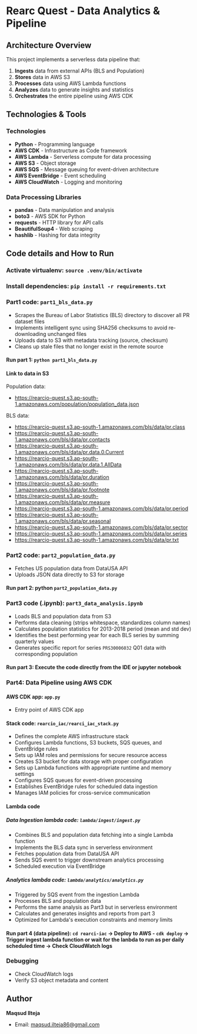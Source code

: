 # Rearc Quest - Data Analytics & Pipeline

## Architecture Overview

This project implements a serverless data pipeline that:
1. **Ingests** data from external APIs (BLS and Population)
2. **Stores** data in AWS S3
3. **Processes** data using AWS Lambda functions
4. **Analyzes** data to generate insights and statistics
5. **Orchestrates** the entire pipeline using AWS CDK

## Technologies & Tools

### Technologies
- **Python** - Programming language
- **AWS CDK** - Infrastructure as Code framework
- **AWS Lambda** - Serverless compute for data processing
- **AWS S3** - Object storage
- **AWS SQS** - Message queuing for event-driven architecture
- **AWS EventBridge** - Event scheduling
- **AWS CloudWatch** - Logging and monitoring

### Data Processing Libraries
- **pandas** - Data manipulation and analysis
- **boto3** - AWS SDK for Python
- **requests** - HTTP library for API calls
- **BeautifulSoup4** - Web scraping
- **hashlib** - Hashing for data integrity

## Code details and How to Run 

### Activate virtualenv: `source .venv/bin/activate`

### Install dependencies: `pip install -r requirements.txt`

### Part1 code: `part1_bls_data.py`
- Scrapes the Bureau of Labor Statistics (BLS) directory to discover all PR dataset files
- Implements intelligent sync using SHA256 checksums to avoid re-downloading unchanged files
- Uploads data to S3 with metadata tracking (source, checksum)
- Cleans up stale files that no longer exist in the remote source

#### Run part 1: `python part1_bls_data.py`

#### Link to data in S3
Population data: 
- https://rearcio-quest.s3.ap-south-1.amazonaws.com/population/population_data.json

BLS data:
- https://rearcio-quest.s3.ap-south-1.amazonaws.com/bls/data/pr.class
- https://rearcio-quest.s3.ap-south-1.amazonaws.com/bls/data/pr.contacts
- https://rearcio-quest.s3.ap-south-1.amazonaws.com/bls/data/pr.data.0.Current
- https://rearcio-quest.s3.ap-south-1.amazonaws.com/bls/data/pr.data.1.AllData
- https://rearcio-quest.s3.ap-south-1.amazonaws.com/bls/data/pr.duration
- https://rearcio-quest.s3.ap-south-1.amazonaws.com/bls/data/pr.footnote
- https://rearcio-quest.s3.ap-south-1.amazonaws.com/bls/data/pr.measure
- https://rearcio-quest.s3.ap-south-1.amazonaws.com/bls/data/pr.period
- https://rearcio-quest.s3.ap-south-1.amazonaws.com/bls/data/pr.seasonal
- https://rearcio-quest.s3.ap-south-1.amazonaws.com/bls/data/pr.sector
- https://rearcio-quest.s3.ap-south-1.amazonaws.com/bls/data/pr.series
- https://rearcio-quest.s3.ap-south-1.amazonaws.com/bls/data/pr.txt

### Part2 code: `part2_population_data.py`
- Fetches US population data from DataUSA API
- Uploads JSON data directly to S3 for storage

#### Run part 2: python `part2_population_data.py`

### Part3 code (.ipynb): `part3_data_analysis.ipynb`
- Loads BLS and population data from S3
- Performs data cleaning (strips whitespace, standardizes column names)
- Calculates population statistics for 2013-2018 period (mean and std dev)
- Identifies the best performing year for each BLS series by summing quarterly values
- Generates specific report for series `PRS30006032` Q01 data with corresponding population

#### Run part 3: Execute the code directly from the IDE or jupyter notebook

### Part4: Data Pipeline using AWS CDK

#### AWS CDK app: `app.py`
- Entry point of AWS CDK app

#### Stack code: `rearcio_iac/rearci_iac_stack.py`
- Defines the complete AWS infrastructure stack
- Configures Lambda functions, S3 buckets, SQS queues, and EventBridge rules
- Sets up IAM roles and permissions for secure resource access
- Creates S3 bucket for data storage with proper configuration
- Sets up Lambda functions with appropriate runtime and memory settings
- Configures SQS queues for event-driven processing
- Establishes EventBridge rules for scheduled data ingestion
- Manages IAM policies for cross-service communication

#### Lambda code

##### Data Ingestion lambda code: `lambda/ingest/ingest.py`
- Combines BLS and population data fetching into a single Lambda function
- Implements the BLS data sync in serverless environment
- Fetches population data from DataUSA API
- Sends SQS event to trigger downstream analytics processing
- Scheduled execution via EventBridge

##### Analytics lambda code: `lambda/analytics/analytics.py`
- Triggered by SQS event from the ingestion Lambda
- Processes BLS and population data
- Performs the same analysis as Part3 but in serverless environment
- Calculates and generates insights and reports from part 3
- Optimized for Lambda's execution constraints and memory limits

#### Run part 4 (data pipeline): `cd rearci-iac` -> Deploy to AWS - `cdk deploy` -> Trigger ingest lambda function or wait for the lanbda to run as per daily scheduled time -> Check CloudWatch logs

### Debugging
- Check CloudWatch logs
- Verify S3 object metadata and content

## Author

**Maqsud Ilteja**
- Email: maqsud.ilteja86@gmail.com
